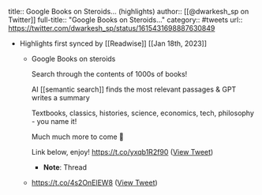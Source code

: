 title:: Google Books on Steroids... (highlights)
author:: [[@dwarkesh_sp on Twitter]]
full-title:: "Google Books on Steroids..."
category:: #tweets
url:: https://twitter.com/dwarkesh_sp/status/1615431698887630849

- Highlights first synced by [[Readwise]] [[Jan 18th, 2023]]
	- Google Books on steroids
	  
	  Search through the contents of 1000s of books!
	  
	  AI [[semantic search]] finds the most relevant passages & GPT writes a summary
	  
	  Textbooks, classics, histories, science, economics, tech, philosophy - you name it!
	  
	  Much much more to come 👀
	  
	  Link below, enjoy! https://t.co/yxqb1R2f90 ([View Tweet](https://twitter.com/dwarkesh_sp/status/1615431698887630849))
		- **Note**: Thread
	- https://t.co/4s2OnElEW8 ([View Tweet](https://twitter.com/dwarkesh_sp/status/1615431703673331712))